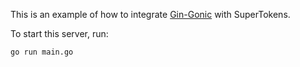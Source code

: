 This is an example of how to integrate [Gin-Gonic](https://github.com/gin-gonic/gin) with SuperTokens.

To start this server, run:
```
go run main.go
```